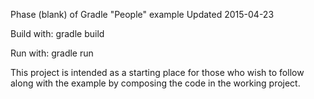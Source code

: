 Phase (blank) of Gradle "People" example
Updated 2015-04-23

Build with:
    gradle build

Run with:
    gradle run


This project is intended as a starting place for those who wish to follow along
with the example by composing the code in the working project.
